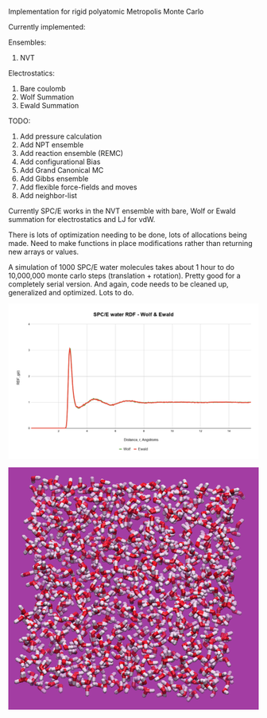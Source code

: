 Implementation for rigid polyatomic Metropolis Monte Carlo

Currently implemented:

Ensembles:
  1. NVT

Electrostatics:
  1. Bare coulomb
  2. Wolf Summation
  3. Ewald Summation

TODO:
  1. Add pressure calculation
  2. Add NPT ensemble
  3. Add reaction ensemble (REMC)
  4. Add configurational Bias
  5. Add Grand Canonical MC
  6. Add Gibbs ensemble
  7. Add flexible force-fields and moves
  8. Add neighbor-list


Currently SPC/E works in the NVT ensemble with bare, Wolf or Ewald summation for electrostatics and LJ for vdW.

There is lots of optimization needing to be done, lots of allocations being made. Need to make functions in place modifications rather than returning new arrays or values.

A simulation of 1000 SPC/E water molecules takes about 1 hour to do 10,000,000 monte carlo steps (translation + rotation). Pretty good for a completely serial version. And again, code needs to be cleaned up, generalized and optimized. Lots to do.

![](SPCE_W_E_.png)

![](spce_box.png)


